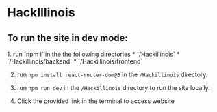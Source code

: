# HackIllinois

<h2>To run the site in dev mode:</h2> 
1. run `npm i` in the the following directories
    * `/Hackillinois`
    * `/Hackillinois/backend`
    * `/Hackillinois/frontend`

2. run `npm install react-router-dom@5` in the `/Hackillinois` directory.

3. run `npm run dev` in the `/Hackillinois` directory to run the site locally. 

4. Click the provided link in the terminal to access website
